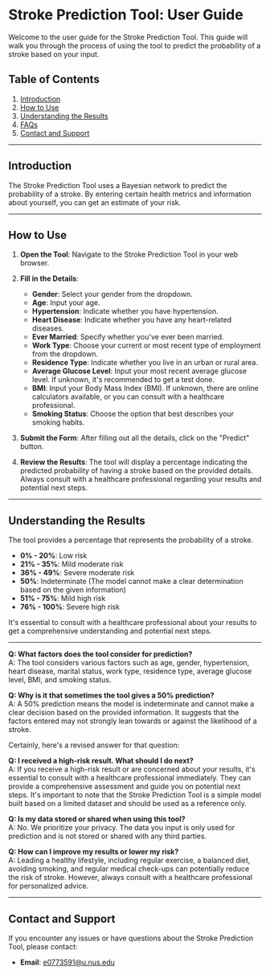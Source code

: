 # Stroke Prediction Tool: User Guide

Welcome to the user guide for the Stroke Prediction Tool. This guide will walk you through the process of using the tool to predict the probability of a stroke based on your input.

## Table of Contents

1. [Introduction](#introduction)
2. [How to Use](#how-to-use)
3. [Understanding the Results](#understanding-the-results)
4. [FAQs](#faqs)
5. [Contact and Support](#contact-and-support)

---

## Introduction

The Stroke Prediction Tool uses a Bayesian network to predict the probability of a stroke. By entering certain health metrics and information about yourself, you can get an estimate of your risk.

---

## How to Use

1. **Open the Tool**: Navigate to the Stroke Prediction Tool in your web browser.
2. **Fill in the Details**:
   - **Gender**: Select your gender from the dropdown.
   - **Age**: Input your age.
   - **Hypertension**: Indicate whether you have hypertension.
   - **Heart Disease**: Indicate whether you have any heart-related diseases.
   - **Ever Married**: Specify whether you've ever been married.
   - **Work Type**: Choose your current or most recent type of employment from the dropdown.
   - **Residence Type**: Indicate whether you live in an urban or rural area.
   - **Average Glucose Level**: Input your most recent average glucose level. If unknown, it's recommended to get a test done.
   - **BMI**: Input your Body Mass Index (BMI). If unknown, there are online calculators available, or you can consult with a healthcare professional.
   - **Smoking Status**: Choose the option that best describes your smoking habits.

3. **Submit the Form**: After filling out all the details, click on the "Predict" button.

4. **Review the Results**: The tool will display a percentage indicating the predicted probability of having a stroke based on the provided details. Always consult with a healthcare professional regarding your results and potential next steps.

---

## Understanding the Results

The tool provides a percentage that represents the probability of a stroke. 

- **0% - 20%**: Low risk
- **21% - 35%**: Mild moderate risk
- **36% - 49%**: Severe moderate risk
- **50%**: Indeterminate (The model cannot make a clear determination based on the given information)
- **51% - 75%**: Mild high risk
- **76% - 100%**: Severe high risk

It's essential to consult with a healthcare professional about your results to get a comprehensive understanding and potential next steps.

---

**Q: What factors does the tool consider for prediction?**  
A: The tool considers various factors such as age, gender, hypertension, heart disease, marital status, work type, residence type, average glucose level, BMI, and smoking status.

**Q: Why is it that sometimes the tool gives a 50% prediction?**  
A: A 50% prediction means the model is indeterminate and cannot make a clear decision based on the provided information. It suggests that the factors entered may not strongly lean towards or against the likelihood of a stroke.

Certainly, here's a revised answer for that question:

**Q: I received a high-risk result. What should I do next?**  
A: If you receive a high-risk result or are concerned about your results, it's essential to consult with a healthcare professional immediately. They can provide a comprehensive assessment and guide you on potential next steps. It's important to note that the Stroke Prediction Tool is a simple model built based on a limited dataset and should be used as a reference only.

**Q: Is my data stored or shared when using this tool?**  
A: No. We prioritize your privacy. The data you input is only used for prediction and is not stored or shared with any third parties.

**Q: How can I improve my results or lower my risk?**  
A: Leading a healthy lifestyle, including regular exercise, a balanced diet, avoiding smoking, and regular medical check-ups can potentially reduce the risk of stroke. However, always consult with a healthcare professional for personalized advice.

---

## Contact and Support

If you encounter any issues or have questions about the Stroke Prediction Tool, please contact:

- **Email**: e0773591@u.nus.edu
